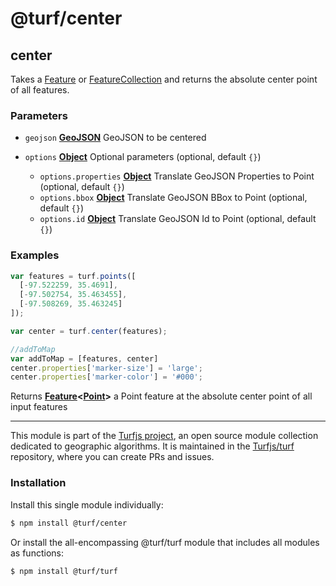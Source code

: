 # @turf/center

<!-- Generated by documentation.js. Update this documentation by updating the source code. -->

## center

Takes a [Feature][1] or [FeatureCollection][2] and returns the absolute center point of all features.

### Parameters

*   `geojson` **[GeoJSON][3]** GeoJSON to be centered
*   `options` **[Object][4]** Optional parameters (optional, default `{}`)

    *   `options.properties` **[Object][4]** Translate GeoJSON Properties to Point (optional, default `{}`)
    *   `options.bbox` **[Object][4]** Translate GeoJSON BBox to Point (optional, default `{}`)
    *   `options.id` **[Object][4]** Translate GeoJSON Id to Point (optional, default `{}`)

### Examples

```javascript
var features = turf.points([
  [-97.522259, 35.4691],
  [-97.502754, 35.463455],
  [-97.508269, 35.463245]
]);

var center = turf.center(features);

//addToMap
var addToMap = [features, center]
center.properties['marker-size'] = 'large';
center.properties['marker-color'] = '#000';
```

Returns **[Feature][1]<[Point][5]>** a Point feature at the absolute center point of all input features

[1]: https://tools.ietf.org/html/rfc7946#section-3.2

[2]: https://tools.ietf.org/html/rfc7946#section-3.3

[3]: https://tools.ietf.org/html/rfc7946#section-3

[4]: https://developer.mozilla.org/docs/Web/JavaScript/Reference/Global_Objects/Object

[5]: https://tools.ietf.org/html/rfc7946#section-3.1.2

<!-- This file is automatically generated. Please don't edit it directly. If you find an error, edit the source file of the module in question (likely index.js or index.ts), and re-run "yarn docs" from the root of the turf project. -->

---

This module is part of the [Turfjs project](https://turfjs.org/), an open source module collection dedicated to geographic algorithms. It is maintained in the [Turfjs/turf](https://github.com/Turfjs/turf) repository, where you can create PRs and issues.

### Installation

Install this single module individually:

```sh
$ npm install @turf/center
```

Or install the all-encompassing @turf/turf module that includes all modules as functions:

```sh
$ npm install @turf/turf
```
